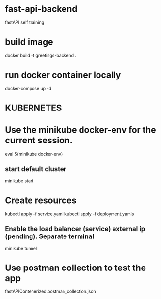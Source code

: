 # fast-api-backend
fastAPI self training

# build image
docker build -t greetings-backend .

# run docker container locally
docker-compose up -d

# KUBERNETES

# Use the minikube docker-env for the current session.
eval $(minikube docker-env)

## start default cluster
minikube start

# Create resources
kubectl apply -f service.yaml
kubectl apply -f deployment.yamls

## Enable the load balancer (service) external ip (pending). Separate terminal

minikube tunnel

# Use postman collection to test the app
fastAPIContenerized.postman_collection.json

